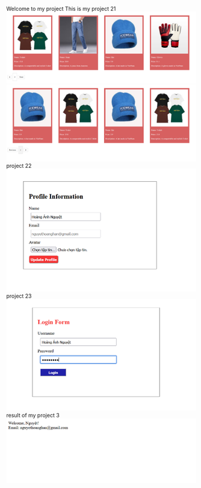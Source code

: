 Welcome to my project
This is my project 21
![kết quả dự án 2.12](https://github.com/HoangNguyet/2024_CSE485_CongngheWeb/blob/Nguyet/img/project21.png)
![kết quả dự án 2.1](https://github.com/HoangNguyet/2024_CSE485_CongngheWeb/blob/Nguyet/img/project21.2.png)
project 22
![kết quả dự án 2.2](https://github.com/HoangNguyet/2024_CSE485_CongngheWeb/blob/Nguyet/img/project22.png)
project 23
![kết quả dự án 2.3](https://github.com/HoangNguyet/2024_CSE485_CongngheWeb/blob/Nguyet/img/project23.1.png)
result of my project 3
![kết quả dự án 2.31](https://github.com/HoangNguyet/2024_CSE485_CongngheWeb/blob/Nguyet/img/project23.2.png)


